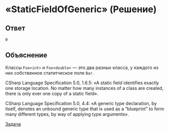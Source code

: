 # «StaticFieldOfGeneric» (Решение)

## Ответ

```
0
```

## Объяснение

Классы `Foo<int>` и `Foo<double>` — это два разных класса, у каждого из них собственное статитческое поле `Bar`.

CSharp Language Specification 5.0, 1.6.5: «A static field identifies exactly one storage location. No matter how many instances of a class are created, there is only ever one copy of a static field».

CSharp Language Specification 5.0, 4.4: «A generic type declaration, by itself, denotes an unbound generic type that is used as a “blueprint” to form many different types, by way of applying type arguments».

[Задача](./StaticFieldOfGeneric-P.md)